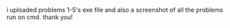 i uploaded problems 1-5's exe file and also a screenshot of all the problems run on cmd.
thank you!
